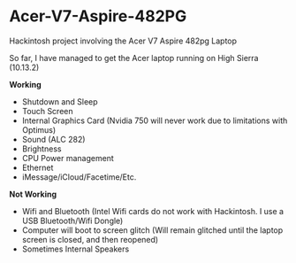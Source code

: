 # Acer-V7-Aspire-482PG
Hackintosh project involving the Acer V7 Aspire 482pg Laptop

So far, I have managed to get the Acer laptop running on High Sierra (10.13.2)

**Working**
* Shutdown and Sleep
* Touch Screen
* Internal Graphics Card (Nvidia 750 will never work due to limitations with Optimus)
* Sound (ALC 282)
* Brightness
* CPU Power management
* Ethernet
* iMessage/iCloud/Facetime/Etc.


**Not Working**
* Wifi and Bluetooth (Intel Wifi cards do not work with Hackintosh. I use a USB Bluetooth/Wifi Dongle)
* Computer will boot to screen glitch (Will remain glitched until the laptop screen is closed, and then reopened)
* Sometimes Internal Speakers

